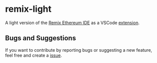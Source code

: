 # remix-light

A light version of the [Remix Ethereum IDE](https://remix.ethereum.org/) as a VSCode [extension](https://marketplace.visualstudio.com/items?itemName=maxdavidwow.remix-light).

## Bugs and Suggestions

If you want to contribute by reporting bugs or suggesting a new feature, feel free and create a [issue](https://github.com/maxdavidwow/remix-light/issues).
